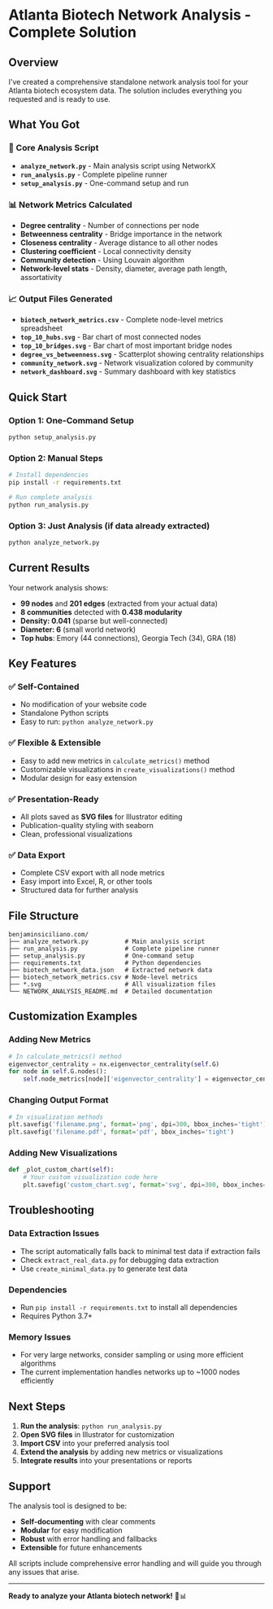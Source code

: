 # Atlanta Biotech Network Analysis - Complete Solution

## Overview

I've created a comprehensive standalone network analysis tool for your Atlanta biotech ecosystem data. The solution includes everything you requested and is ready to use.

## What You Got

### 🎯 Core Analysis Script
- **`analyze_network.py`** - Main analysis script using NetworkX
- **`run_analysis.py`** - Complete pipeline runner
- **`setup_analysis.py`** - One-command setup and run

### 📊 Network Metrics Calculated
- **Degree centrality** - Number of connections per node
- **Betweenness centrality** - Bridge importance in the network  
- **Closeness centrality** - Average distance to all other nodes
- **Clustering coefficient** - Local connectivity density
- **Community detection** - Using Louvain algorithm
- **Network-level stats** - Density, diameter, average path length, assortativity

### 📈 Output Files Generated
- **`biotech_network_metrics.csv`** - Complete node-level metrics spreadsheet
- **`top_10_hubs.svg`** - Bar chart of most connected nodes
- **`top_10_bridges.svg`** - Bar chart of most important bridge nodes
- **`degree_vs_betweenness.svg`** - Scatterplot showing centrality relationships
- **`community_network.svg`** - Network visualization colored by community
- **`network_dashboard.svg`** - Summary dashboard with key statistics

## Quick Start

### Option 1: One-Command Setup
```bash
python setup_analysis.py
```

### Option 2: Manual Steps
```bash
# Install dependencies
pip install -r requirements.txt

# Run complete analysis
python run_analysis.py
```

### Option 3: Just Analysis (if data already extracted)
```bash
python analyze_network.py
```

## Current Results

Your network analysis shows:
- **99 nodes** and **201 edges** (extracted from your actual data)
- **8 communities** detected with **0.438 modularity**
- **Density: 0.041** (sparse but well-connected)
- **Diameter: 6** (small world network)
- **Top hubs**: Emory (44 connections), Georgia Tech (34), GRA (18)

## Key Features

### ✅ Self-Contained
- No modification of your website code
- Standalone Python scripts
- Easy to run: `python analyze_network.py`

### ✅ Flexible & Extensible
- Easy to add new metrics in `calculate_metrics()` method
- Customizable visualizations in `create_visualizations()` method
- Modular design for easy extension

### ✅ Presentation-Ready
- All plots saved as **SVG files** for Illustrator editing
- Publication-quality styling with seaborn
- Clean, professional visualizations

### ✅ Data Export
- Complete CSV export with all node metrics
- Easy import into Excel, R, or other tools
- Structured data for further analysis

## File Structure

```
benjaminsiciliano.com/
├── analyze_network.py          # Main analysis script
├── run_analysis.py             # Complete pipeline runner
├── setup_analysis.py           # One-command setup
├── requirements.txt            # Python dependencies
├── biotech_network_data.json   # Extracted network data
├── biotech_network_metrics.csv # Node-level metrics
├── *.svg                       # All visualization files
└── NETWORK_ANALYSIS_README.md  # Detailed documentation
```

## Customization Examples

### Adding New Metrics
```python
# In calculate_metrics() method
eigenvector_centrality = nx.eigenvector_centrality(self.G)
for node in self.G.nodes():
    self.node_metrics[node]['eigenvector_centrality'] = eigenvector_centrality.get(node, 0)
```

### Changing Output Format
```python
# In visualization methods
plt.savefig('filename.png', format='png', dpi=300, bbox_inches='tight')
plt.savefig('filename.pdf', format='pdf', bbox_inches='tight')
```

### Adding New Visualizations
```python
def _plot_custom_chart(self):
    # Your custom visualization code here
    plt.savefig('custom_chart.svg', format='svg', dpi=300, bbox_inches='tight')
```

## Troubleshooting

### Data Extraction Issues
- The script automatically falls back to minimal test data if extraction fails
- Check `extract_real_data.py` for debugging data extraction
- Use `create_minimal_data.py` to generate test data

### Dependencies
- Run `pip install -r requirements.txt` to install all dependencies
- Requires Python 3.7+

### Memory Issues
- For very large networks, consider sampling or using more efficient algorithms
- The current implementation handles networks up to ~1000 nodes efficiently

## Next Steps

1. **Run the analysis**: `python run_analysis.py`
2. **Open SVG files** in Illustrator for customization
3. **Import CSV** into your preferred analysis tool
4. **Extend the analysis** by adding new metrics or visualizations
5. **Integrate results** into your presentations or reports

## Support

The analysis tool is designed to be:
- **Self-documenting** with clear comments
- **Modular** for easy modification
- **Robust** with error handling and fallbacks
- **Extensible** for future enhancements

All scripts include comprehensive error handling and will guide you through any issues that arise.

---

**Ready to analyze your Atlanta biotech network!** 🧬📊
